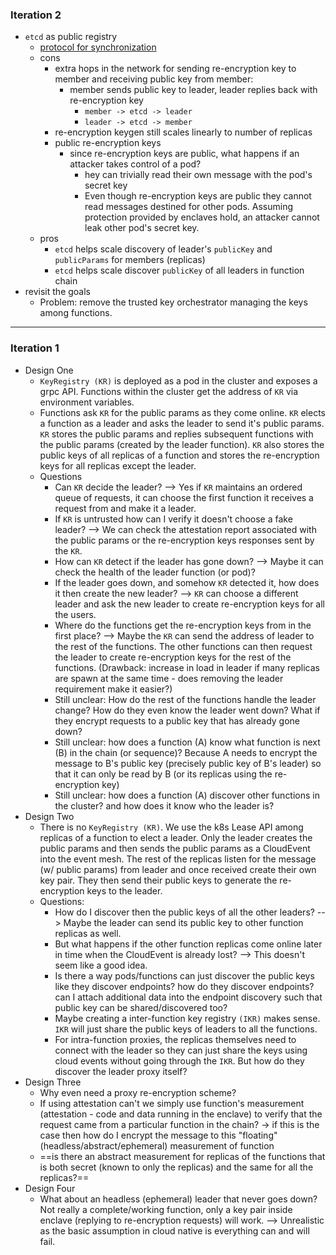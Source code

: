 ### Iteration 2
- `etcd` as public registry
	- [protocol for synchronization](./sync-protocol.md)  
	- cons 
		- extra hops in the network for sending re-encryption key to member and receiving public key from member:
			- member sends public key to leader, leader replies back with re-encryption key
				- `member -> etcd -> leader`
				- `leader -> etcd -> member`
		- re-encryption keygen still scales linearly to number of replicas
		- public re-encryption keys
			- since re-encryption keys are public, what happens if an attacker takes control of a pod?
				- hey can trivially read their own message with the pod's secret key
				- Even though re-encryption keys are public they cannot read messages destined for other pods. Assuming protection provided by enclaves hold, an attacker cannot leak other pod's secret key.
	- pros 
		- `etcd` helps scale discovery of leader's `publicKey` and `publicParams` for members (replicas)
		- `etcd` helps scale discover `publicKey` of all leaders in function chain
- revisit the goals
	- Problem: remove the trusted key orchestrator managing the keys among functions.
---
### Iteration 1
- Design One
	- `KeyRegistry (KR)` is deployed as a pod in the cluster and exposes a grpc API. Functions within the cluster get the address of `KR` via environment variables.
	- Functions ask `KR` for the public params as they come online. `KR` elects a function as a leader and asks the leader to send it's public params. `KR` stores the public params and replies subsequent functions with the public params (created by the leader function). `KR` also stores the public keys of all replicas of a function and stores the re-encryption keys for all replicas except the leader. 
	- Questions
		- Can `KR` decide the leader? --> Yes if `KR` maintains an ordered queue of requests, it can choose the first function it receives a request from and make it a leader. 
		- If `KR` is untrusted how can I verify it doesn't choose a fake leader? --> We can check the attestation report associated with the public params or the re-encryption keys responses sent by the `KR`.
		- How can `KR` detect if the leader has gone down? --> Maybe it can check the health of the leader function (or pod)? 
		- If the leader goes down, and somehow `KR` detected it, how does it then create the new leader? --> `KR` can choose a different leader and ask the new leader to create re-encryption keys for all the users. 
		- Where do the functions get the re-encryption keys from in the first place? --> Maybe the `KR` can send the address of leader to the rest of the functions. The other functions can then request the leader to create re-encryption keys for the rest of the functions. (Drawback: increase in load in leader if many replicas are spawn at the same time - does removing the leader requirement make it easier?)
		- Still unclear: How do the rest of the functions handle the leader change? How do they even know the leader went down? What if they encrypt requests to a public key that has already gone down?
		- Still unclear: how does a function (A) know what function is next (B) in the chain (or sequence)? Because A needs to encrypt the message to B's public key (precisely public key of B's leader) so that it can only be read by B (or its replicas using the re-encryption key)
		- Still unclear: how does a function (A) discover other functions in the cluster? and how does it know who the leader is?
- Design Two
	- There is no `KeyRegistry (KR)`. We use the k8s Lease API among replicas of a function to elect a leader. Only the leader creates the public params and then sends the public params as a CloudEvent into the event mesh. The rest of the replicas listen for the message (w/ public params) from leader and once received create their own key pair. They then send their public keys to generate the re-encryption keys to the leader. 
	- Questions:
		- How do I discover then the public keys of all the other leaders? --> Maybe the leader can send its public key to other function replicas as well. 
		- But what happens if the other function replicas come online later in time when the CloudEvent is already lost? --> This doesn't seem like a good idea.
		- Is there a way pods/functions can just discover the public keys like they discover endpoints? how do they discover endpoints? can I attach additional data into the endpoint discovery such that public key can be shared/discovered too?
		- Maybe creating a inter-function key registry `(IKR)` makes sense. `IKR` will just share the public keys of leaders to all the functions.
		- For intra-function proxies, the replicas themselves need to connect with the leader so they can just share the keys using cloud events without going through the `IKR`. But how do they discover the leader proxy itself?
- Design Three
	- Why even need a proxy re-encryption scheme? 
	- If using attestation can't we simply use function's measurement (attestation - code and data running in the enclave) to verify that the request came from a particular function in the chain? -> if this is the case then how do I encrypt the message to this "floating" (headless/abstract/ephemeral) measurement of function
	- ==is there an abstract measurement for replicas of the functions that is both secret (known to only the replicas) and the same for all the replicas?==
- Design Four
	- What about an headless (ephemeral) leader that never goes down? Not really a complete/working function, only a key pair inside enclave (replying to re-encryption requests) will work. --> Unrealistic as the basic assumption in cloud native is everything can and will fail. 